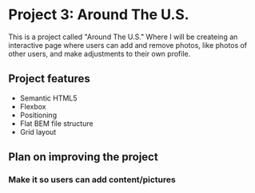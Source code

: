 # Project 3: Around The U.S.

This is a project called "Around The U.S." Where I will be createing an interactive page where users can add and remove photos, like photos of other users, and make adjustments to their own profile.

## Project features

- Semantic HTML5
- Flexbox
- Positioning
- Flat BEM file structure
- Grid layout

## Plan on improving the project

### Make it so users can add content/pictures
